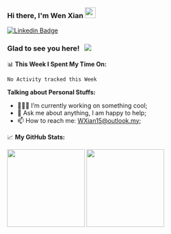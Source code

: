 ### Hi there, I'm <a target="_blank">Wen Xian</a> <img src="https://media.giphy.com/media/hvRJCLFzcasrR4ia7z/giphy.gif" width="25px">

[![Linkedin Badge](https://img.shields.io/badge/-LinkedIn-0e76a8?style=flat-square&logo=Linkedin&logoColor=white)](https://www.linkedin.com/in/wenxian15/)

### Glad to see you here! &nbsp; ![](https://visitor-badge.glitch.me/badge?page_id=WenXian15)

📊 **This Week I Spent My Time On:**
<!--START_SECTION:waka-->
```text
No Activity tracked this Week
```
<!--END_SECTION:waka-->

**Talking about Personal Stuffs:**

- 👨🏻‍💻 I’m currently working on something cool;
- 💬 Ask me about anything, I am happy to help;
- 📫 How to reach me: WXian15@outlook.my;

📈 **My GitHub Stats:**
<p>
  <img height="180em" src="https://github-readme-stats.vercel.app/api?username=WenXian15&show_icons=true&hide_border=true&&count_private=true&include_all_commits=true" />
  <img height="180em" src="https://github-readme-stats.vercel.app/api/top-langs/?username=WenXian15&exclude_repo=KNN-Image-Classification&show_icons=true&hide_border=true&layout=compact&langs_count=8"/>
</p>

<!--
**WenXian15/WenXian15** is a ✨ _special_ ✨ repository because its `README.md` (this file) appears on your GitHub profile.

Here are some ideas to get you started:

- 🔭 I’m currently working on ...
- 🌱 I’m currently learning ...
- 👯 I’m looking to collaborate on ...
- 🤔 I’m looking for help with ...
- 💬 Ask me about ...
- 📫 How to reach me: ...
- 😄 Pronouns: ...
- ⚡ Fun fact: ...
-->
